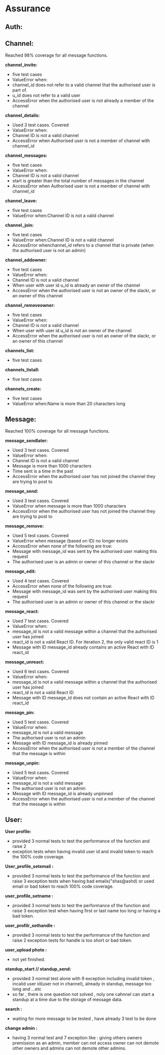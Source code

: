 Assurance
======

## Auth:

## Channel:

Reached 98% coverage for all message functions.

**channel_invite:** 
* five test cases 
* ValueError when:
* channel_id does not refer to a valid channel that the authorised user is part of.
* u_id does not refer to a valid user
* AccessError when the authorised user is not already a member of the channel

**channel_details:**
* Used 3 test cases. Covered 
* ValueError when:
* Channel ID is not a valid channel
* AccessError when Authorised user is not a member of channel with channel_id

**channel_messages:**
* five test cases
* ValueError when:
* Channel ID is not a valid channel
* start is greater than the total number of messages in the channel
* AccessError when Authorised user is not a member of channel with channel_id

**channel_leave:**
* five test cases
* ValueError when:Channel ID is not a valid channel

**channel_join:**
* five test cases
* ValueError when:Channel ID is not a valid channel
* AccessError whenchannel_id refers to a channel that is private (when the authorised user is not an admin)

**channel_addowner:**
* five test cases
* ValueError when:
* Channel ID is not a valid channel
* When user with user id u_id is already an owner of the channel
* AccessError when the authorised user is not an owner of the slackr, or an owner of this channel

**channel_removeowner:**
* five test cases
* ValueError when:
* Channel ID is not a valid channel
* When user with user id u_id is not an owner of the channel
* AccessError when the authorised user is not an owner of the slackr, or an owner of this channel

**channels_list:**
* five test cases

**channels_listall:**
* five test cases

**channels_create:**
* five test cases
* ValueError when:Name is more than 20 characters long
## Message:
Reached 100% coverage for all message functions.

**message_sendlater:**
* Used 3 test cases. Covered 
* ValueError when:
* Channel ID is not a valid channel
* Message is more than 1000 characters
* Time sent is a time in the past
* AccessError when the authorised user has not joined the channel they are trying to post to

**message_send:**
* Used 3 test cases. Covered 
* ValueError when message is more than 1000 characters
* AccessError when the authorised user has not joined the channel they are trying to post to

**message_remove:**
* Used 5 test cases. Covered
* ValueError when message (based on ID) no longer exists
* AccessError when none of the following are true:
* Message with message_id was sent by the authorised user making this request
* The authorised user is an admin or owner of this channel or the slackr

**message_edit:**
* Used 4 test cases. Covered
* AccessError when none of the following are true:
* Message with message_id was sent by the authorised user making this request
* The authorised user is an admin or owner of this channel or the slackr

**message_react:**
* Used 7 test cases. Covered
* ValueError when:
* message_id is not a valid message within a channel that the authorised user has joined
* react_id is not a valid React ID. For iteration 2, the only valid react ID is 1
* Message with ID message_id already contains an active React with ID react_id

**message_unreact:**
* Used 6 test cases. Covered
* ValueError when:
* message_id is not a valid message within a channel that the authorised user has joined
* react_id is not a valid React ID
* Message with ID message_id does not contain an active React with ID react_id

**message_pin:**
* Used 5 test cases. Covered
* ValueError when:
* message_id is not a valid message
* The authorised user is not an admin
* Message with ID message_id is already pinned
* AccessError when the authorised user is not a member of the channel that the message is within

**message_unpin:**
* Used 5 test cases. Covered
* ValueError when:
* message_id is not a valid message
* The authorised user is not an admin
* Message with ID message_id is already unpinned
* AccessError when the authorised user is not a member of the channel that the message is within


## User:

**User profile:**
* provided 3 normal tests to test the performance of the function and raise 2 
* exception  tests when having invalid user id and invalid token to  reach the 100% code coverage.

**User_profile_setemail :**  
* provided 3 normal tests to test the performance of the function and raise 3 exception tests when having bad emails("shas@ashd) or used email or bad token to reach 100% code coverage.

**user_profile_setname :** 
* provided 3 normal tests to test the performance of the function and raise 3 exception test when having first or last name too long or having a bad token.

**user_profilr_sethandle :** 
* provided 3 normal tests to test the performance of the function and raise 2 exception tests for handle is too short or bad token.

**user_upload photo :** 
* not yet finished.

**standup_start // standup_send:**  
* provided 3 normal test alone with 9 exception including invalid token , incalid user id(user not in channel), already in standup, message too long and ...etc
* so far , there is one question not solved , noly one cahnnel can start a standup at a time due to the storage of message data.

**search :**
* waiting for more message to be tested , have already 3 test  to be done

**change admin :** 
* having 3 normal test and 7 exception like : giving others owners premission as an admin, member can not access owner can not demote other owners and admins can not demote other admins.


